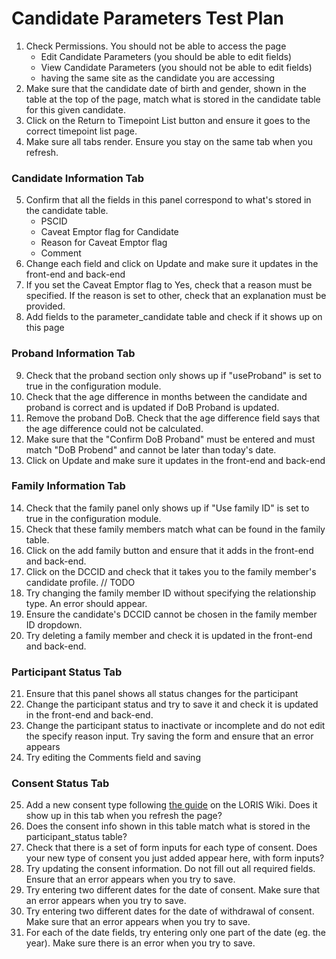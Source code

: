 # Candidate Parameters Test Plan

1. Check Permissions. You should not be able to access the page
    * Edit Candidate Parameters (you should be able to edit fields)
	* View Candidate Parameters (you should not be able to edit fields)
	* having the same site as the candidate you are accessing	
2. Make sure that the candidate date of birth and gender, shown in the table at the top of the page, match what is stored in the candidate table for this given candidate.
3. Click on the Return to Timepoint List button and ensure it goes to the correct timepoint list page.
4. Make sure all tabs render. Ensure you stay on the same tab when you refresh.

### Candidate Information Tab
5. Confirm that all the fields in this panel correspond to what's stored in the candidate table.
	* PSCID
	* Caveat Emptor flag for Candidate
	* Reason for Caveat Emptor flag
	* Comment
6. Change each field and click on Update and make sure it updates in the front-end and back-end
7. If you set the Caveat Emptor flag to Yes, check that a reason must be specified. If the reason is set to other, check that an explanation must be provided.
8. Add fields to the parameter_candidate table and check if it shows up on this page

### Proband Information Tab
9. Check that the proband section only shows up if "useProband" is set to true in the configuration module.
10. Check that the age difference in months between the candidate and proband is correct and is updated if DoB Proband is updated.
11. Remove the proband DoB. Check that the age difference field says that the age difference could not be calculated.
12. Make sure that the "Confirm DoB Proband" must be entered and must match "DoB Probend" and cannot be later than today's date.
13. Click on Update and make sure it updates in the front-end and back-end

### Family Information Tab
14. Check that the family panel only shows up if "Use family ID" is set to true in the configuration module.
15. Check that these family members match what can be found in the family table.
16. Click on the add family button and ensure that it adds in the front-end and back-end.
17. Click on the DCCID and check that it takes you to the family member's candidate profile. // TODO
18. Try changing the family member ID without specifying the relationship type. An error should appear.
19. Ensure the candidate's DCCID cannot be chosen in the family member ID dropdown.
20. Try deleting a family member and check it is updated in the front-end and back-end.

### Participant Status Tab
21. Ensure that this panel shows all status changes for the participant
22. Change the participant status and try to save it and check it is updated in the front-end and back-end.
23. Change the participant status to inactivate or incomplete and do not edit the specify reason input. Try saving the form and ensure that an error appears
24. Try editing the Comments field and saving

### Consent Status Tab
25. Add a new consent type following [the guide](https://github.com/aces/Loris/wiki/Candidate-Information-Page) on the LORIS Wiki. Does it show up in this tab when you refresh the page?
26. Does the consent info shown in this table match what is stored in the participant_status table?
27. Check that there is a set of form inputs for each type of consent. Does your new type of consent you just added appear here, with form inputs?
28. Try updating the consent information. Do not fill out all required fields. Ensure that an error appears when you try to save.
29. Try entering two different dates for the date of consent. Make sure that an error appears when you try to save.
30. Try entering two different dates for the date of withdrawal of consent. Make sure that an error appears when you try to save.
31. For each of the date fields, try entering only one part of the date (eg. the year). Make sure there is an error when you try to save.
